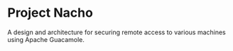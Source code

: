 # Project Nacho

A design and architecture for securing remote access to various machines using Apache Guacamole.

